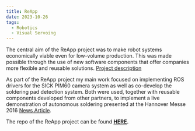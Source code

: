 ```yaml
---
title: ReApp
date: 2023-10-26
tags:
  - Robotics
  - Visual Servoing
---
```

The central aim of the ReApp project was to make robot systems economically viable even for low-volume production. This was made possible through the use of new software components that offer companies more flexible and reusable solutions. [Project description](https://ipr.iar.kit.edu/english/315_1863.php)

As part of the ReApp project my main work focused on implementing ROS drivers for the SICK PIM60 camera system as well as co-develop the soldering pad detection system. Both were used, together with reusable components developed from other partners, to implement a live demonstration of autonomous soldering presented at the Hannover Messe 2016 [News Article](https://ipr.iar.kit.edu/english/2427.php).

The repo of the ReApp project can be found **[HERE](https://github.com/reapp-project/reapp_apps).** 


<!--more-->
